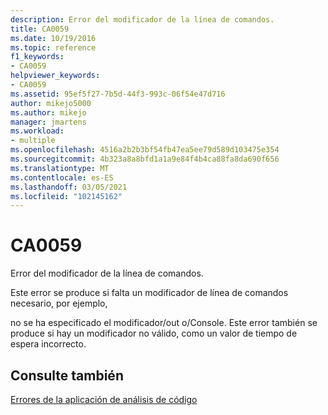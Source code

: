 ```yaml
---
description: Error del modificador de la línea de comandos.
title: CA0059
ms.date: 10/19/2016
ms.topic: reference
f1_keywords:
- CA0059
helpviewer_keywords:
- CA0059
ms.assetid: 95ef5f27-7b5d-44f3-993c-06f54e47d716
author: mikejo5000
ms.author: mikejo
manager: jmartens
ms.workload:
- multiple
ms.openlocfilehash: 4516a2b2b3bf54fb47ea5ee79d589d103475e354
ms.sourcegitcommit: 4b323a8a8bfd1a1a9e84f4b4ca88fa8da690f656
ms.translationtype: MT
ms.contentlocale: es-ES
ms.lasthandoff: 03/05/2021
ms.locfileid: "102145162"
---
```

# <a name="ca0059"></a>CA0059
Error del modificador de la línea de comandos.

Este error se produce si falta un modificador de línea de comandos necesario, por ejemplo,

no se ha especificado el modificador/out o/Console. Este error también se produce si hay un modificador no válido, como un valor de tiempo de espera incorrecto.

## <a name="see-also"></a>Consulte también
[Errores de la aplicación de análisis de código](../code-quality/code-analysis-application-errors.md)
